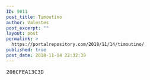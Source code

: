 ```yaml
---
ID: 9011
post_title: Timoutino
author: Valestes
post_excerpt: ""
layout: post
permalink: >
  https://portalrepository.com/2018/11/14/timoutino/
published: true
post_date: 2018-11-14 22:32:39
---
```

<pre>206CFEA13C3D</pre>